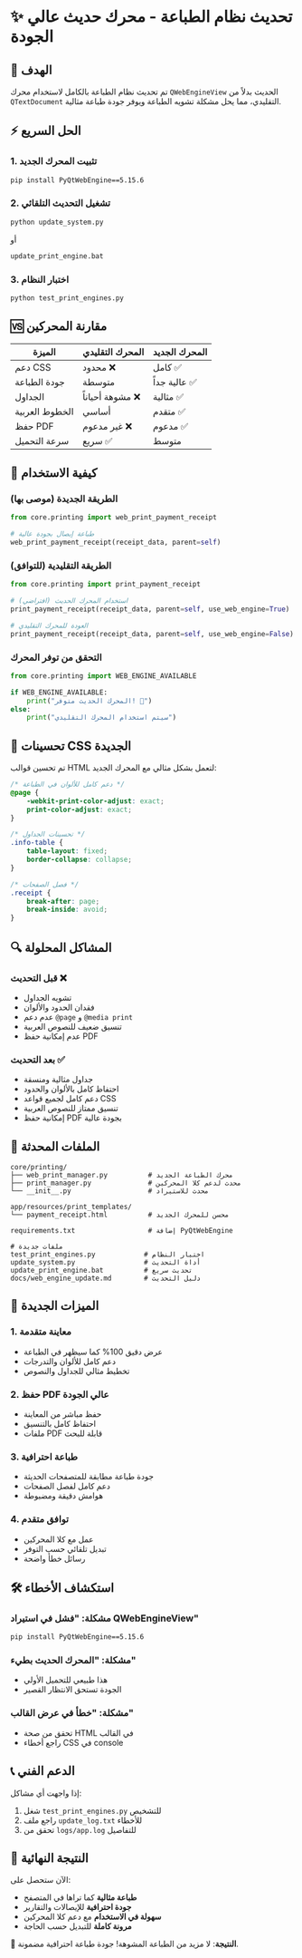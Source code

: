 # ✨ تحديث نظام الطباعة - محرك حديث عالي الجودة

## 🎯 الهدف
تم تحديث نظام الطباعة بالكامل لاستخدام محرك `QWebEngineView` الحديث بدلاً من `QTextDocument` التقليدي، مما يحل مشكلة تشويه الطباعة ويوفر جودة طباعة مثالية.

## ⚡ الحل السريع

### 1. تثبيت المحرك الجديد
```bash
pip install PyQtWebEngine==5.15.6
```

### 2. تشغيل التحديث التلقائي
```bash
python update_system.py
```
أو
```bash
update_print_engine.bat
```

### 3. اختبار النظام
```bash
python test_print_engines.py
```

## 🆚 مقارنة المحركين

| الميزة | المحرك التقليدي | المحرك الجديد |
|--------|-----------------|----------------|
| دعم CSS | محدود ❌ | كامل ✅ |
| جودة الطباعة | متوسطة | عالية جداً ✅ |
| الجداول | مشوهة أحياناً ❌ | مثالية ✅ |
| الخطوط العربية | أساسي | متقدم ✅ |
| حفظ PDF | غير مدعوم ❌ | مدعوم ✅ |
| سرعة التحميل | سريع ✅ | متوسط |

## 🔧 كيفية الاستخدام

### الطريقة الجديدة (موصى بها)
```python
from core.printing import web_print_payment_receipt

# طباعة إيصال بجودة عالية
web_print_payment_receipt(receipt_data, parent=self)
```

### الطريقة التقليدية (للتوافق)
```python
from core.printing import print_payment_receipt

# استخدام المحرك الحديث (افتراضي)
print_payment_receipt(receipt_data, parent=self, use_web_engine=True)

# العودة للمحرك التقليدي
print_payment_receipt(receipt_data, parent=self, use_web_engine=False)
```

### التحقق من توفر المحرك
```python
from core.printing import WEB_ENGINE_AVAILABLE

if WEB_ENGINE_AVAILABLE:
    print("المحرك الحديث متوفر! 🎉")
else:
    print("سيتم استخدام المحرك التقليدي")
```

## 🎨 تحسينات CSS الجديدة

تم تحسين قوالب HTML لتعمل بشكل مثالي مع المحرك الجديد:

```css
/* دعم كامل للألوان في الطباعة */
@page {
    -webkit-print-color-adjust: exact;
    print-color-adjust: exact;
}

/* تحسينات الجداول */
.info-table {
    table-layout: fixed;
    border-collapse: collapse;
}

/* فصل الصفحات */
.receipt {
    break-after: page;
    break-inside: avoid;
}
```

## 🔍 المشاكل المحلولة

### قبل التحديث ❌
- تشويه الجداول
- فقدان الحدود والألوان
- عدم دعم `@page` و `@media print`
- تنسيق ضعيف للنصوص العربية
- عدم إمكانية حفظ PDF

### بعد التحديث ✅
- جداول مثالية ومنسقة
- احتفاظ كامل بالألوان والحدود
- دعم كامل لجميع قواعد CSS
- تنسيق ممتاز للنصوص العربية
- إمكانية حفظ PDF بجودة عالية

## 📁 الملفات المحدثة

```
core/printing/
├── web_print_manager.py          # محرك الطباعة الجديد
├── print_manager.py              # محدث لدعم كلا المحركين
└── __init__.py                   # محدث للاستيراد

app/resources/print_templates/
└── payment_receipt.html          # محسن للمحرك الجديد

requirements.txt                  # إضافة PyQtWebEngine

# ملفات جديدة
test_print_engines.py            # اختبار النظام
update_system.py                 # أداة التحديث
update_print_engine.bat          # تحديث سريع
docs/web_engine_update.md        # دليل التحديث
```

## 🚀 الميزات الجديدة

### 1. معاينة متقدمة
- عرض دقيق 100% كما سيظهر في الطباعة
- دعم كامل للألوان والتدرجات
- تخطيط مثالي للجداول والنصوص

### 2. حفظ PDF عالي الجودة
- حفظ مباشر من المعاينة
- احتفاظ كامل بالتنسيق
- ملفات PDF قابلة للبحث

### 3. طباعة احترافية
- جودة طباعة مطابقة للمتصفحات الحديثة
- دعم كامل لفصل الصفحات
- هوامش دقيقة ومضبوطة

### 4. توافق متقدم
- عمل مع كلا المحركين
- تبديل تلقائي حسب التوفر
- رسائل خطأ واضحة

## 🛠️ استكشاف الأخطاء

### مشكلة: "فشل في استيراد QWebEngineView"
```bash
pip install PyQtWebEngine==5.15.6
```

### مشكلة: "المحرك الحديث بطيء"
- هذا طبيعي للتحميل الأولي
- الجودة تستحق الانتظار القصير

### مشكلة: "خطأ في عرض القالب"
- تحقق من صحة HTML في القالب
- راجع أخطاء CSS في console

## 📞 الدعم الفني

إذا واجهت أي مشاكل:

1. شغل `test_print_engines.py` للتشخيص
2. راجع ملف `update_log.txt` للأخطاء
3. تحقق من `logs/app.log` للتفاصيل

## 🎉 النتيجة النهائية

الآن ستحصل على:
- **طباعة مثالية** كما تراها في المتصفح
- **جودة احترافية** للإيصالات والتقارير  
- **سهولة في الاستخدام** مع دعم كلا المحركين
- **مرونة كاملة** للتبديل حسب الحاجة

🎯 **النتيجة**: لا مزيد من الطباعة المشوهة! جودة طباعة احترافية مضمونة.
